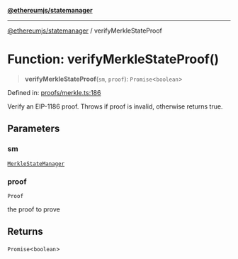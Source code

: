 [**@ethereumjs/statemanager**](../README.md)

***

[@ethereumjs/statemanager](../README.md) / verifyMerkleStateProof

# Function: verifyMerkleStateProof()

> **verifyMerkleStateProof**(`sm`, `proof`): `Promise`\<`boolean`\>

Defined in: [proofs/merkle.ts:186](https://github.com/Dargon789/ethereumjs-monorepo/blob/master/packages/statemanager/src/proofs/merkle.ts#L186)

Verify an EIP-1186 proof. Throws if proof is invalid, otherwise returns true.

## Parameters

### sm

[`MerkleStateManager`](../classes/MerkleStateManager.md)

### proof

`Proof`

the proof to prove

## Returns

`Promise`\<`boolean`\>
